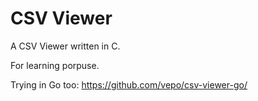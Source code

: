# CSV Viewer
A CSV Viewer written in C.

For learning porpuse.

Trying in Go too: https://github.com/vepo/csv-viewer-go/
